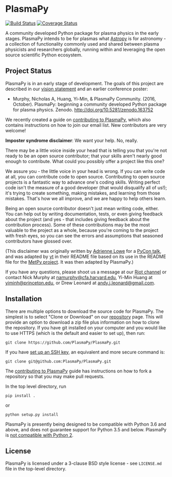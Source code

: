 # PlasmaPy

[![Build Status](https://travis-ci.org/PlasmaPy/PlasmaPy.svg?branch=master)](https://travis-ci.org/PlasmaPy/PlasmaPy)
[![Coverage Status](https://coveralls.io/repos/github/PlasmaPy/PlasmaPy/badge.svg?branch=master)](https://coveralls.io/github/PlasmaPy/PlasmaPy?branch=master)

A community developed Python package for plasma physics in 
the early stages. PlasmaPy intends to be for plasmas what
[Astropy](https://github.com/astropy/astropy) is for astronomy - a 
collection of functionality commonly used and shared between plasma physicists 
and researchers globally, running within and leveraging the open source 
scientific Python ecosystem.

## Project Status

PlasmaPy is in an early stage of development.  The goals of this project are
described in our [vision statement](https://github.com/PlasmaPy/PlasmaPy/blob/master/vision_statement.md)
and an earlier conference poster:

* Murphy, Nicholas A, Huang, Yi-Min, & PlasmaPy Community. (2016, October).
PlasmaPy: beginning a community developed Python package for plasma physics.
Zenodo. http://doi.org/10.5281/zenodo.163752

We recently created a guide on
[contributing to PlasmaPy](https://github.com/PlasmaPy/PlasmaPy/blob/master/CONTRIBUTING.md),
which also contains instructions on how to join our email list.
New contributors are very welcome!  

**Imposter syndrome disclaimer**: We want your help. No, really.

There may be a little voice inside your head that is telling you that you're not
ready to be an open source contributor; that your skills aren't nearly good
enough to contribute. What could you possibly offer a project like this one?

We assure you - the little voice in your head is wrong. If you can write code at
all, you can contribute code to open source. Contributing to open source
projects is a fantastic way to advance one's coding skills. Writing perfect code
isn't the measure of a good developer (that would disqualify all of us!); it's
trying to create something, making mistakes, and learning from those
mistakes. That's how we all improve, and we are happy to help others learn.

Being an open source contributor doesn't just mean writing code, either. You can
help out by writing documentation, tests, or even giving feedback about the
project (and yes - that includes giving feedback about the contribution
process). Some of these contributions may be the most valuable to the project as
a whole, because you're coming to the project with fresh eyes, so you can see
the errors and assumptions that seasoned contributors have glossed over.

(This disclaimer was originally written by
[Adrienne Lowe](https://github.com/adriennefriend) for a
[PyCon talk](https://www.youtube.com/watch?v=6Uj746j9Heo), and was adapted by 
[yt](https://github.com/yt-project/yt) in their README file based on its use 
in the README file for the [MetPy project](https://github.com/Unidata/MetPy).
It was then adapted by PlasmaPy.)

If you have any questions, please shoot us a message at our
[Riot channel](https://riot.im/app/#/room/#plasmapy:matrix.org) or contact
Nick Murphy at <namurphy@cfa.harvard.edu>,
Yi-Min Huang at <yiminh@princeton.edu>,
or Drew Leonard at <andy.j.leonard@gmail.com>.

## Installation

There are multiple options to download the source code for PlasmaPy.
The simplest is to select "Clone or Download" on our 
[repository](https://github.com/PlasmaPy/PlasmaPy) page.  This will provide 
an option to download a zip file plus information on how to 
clone the repository.  If you have git installed on your computer and you
would like to use HTTPS (which is the default and easier to set up), then run:

```ShellSession
git clone https://github.com/PlasmaPy/PlasmaPy.git
```

If you have [set up an SSH key](https://help.github.com/articles/generating-a-new-ssh-key-and-adding-it-to-the-ssh-agent/),
an equivalent and more secure command is:

```ShellSession
git clone git@github.com:PlasmaPy/PlasmaPy.git
```

The [contributing to PlasmaPy](https://github.com/PlasmaPy/PlasmaPy/blob/master/CONTRIBUTING.md)
guide has instructions on how to fork a repository so that you may make pull requests.

In the top level directory, run

```ShellSession
pip install .
```
or
```ShellSession
python setup.py install
```

PlasmaPy is presently being designed to be compatible with Python 3.6 and above,
and does not guarantee support for Python 3.5 and below.  PlasmaPy is [not 
compatible with Python 2](https://pythonclock.org/).

## License

PlasmaPy is licensed under a 3-clause BSD style license - see
``LICENSE.md`` file in the top-level directory.
